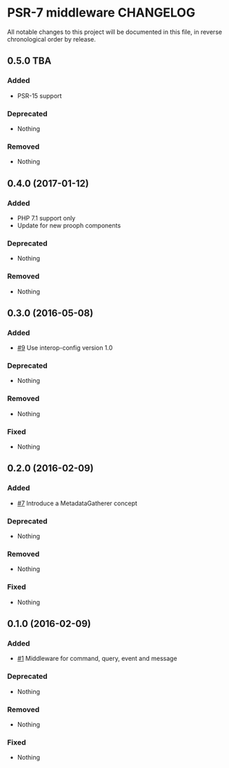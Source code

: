 # PSR-7 middleware CHANGELOG

All notable changes to this project will be documented in this file, in reverse chronological order by release.

## 0.5.0 TBA

### Added

* PSR-15 support

### Deprecated

* Nothing

### Removed

* Nothing

## 0.4.0 (2017-01-12)

### Added

* PHP 7.1 support only
* Update for new prooph components

### Deprecated

* Nothing

### Removed

* Nothing

## 0.3.0 (2016-05-08)

### Added

* [#9](https://github.com/prooph/psr7-middleware/pull/8) Use interop-config version 1.0

### Deprecated

* Nothing

### Removed

* Nothing

### Fixed

* Nothing

## 0.2.0 (2016-02-09)

### Added

* [#7](https://github.com/prooph/psr7-middleware/pull/7) Introduce a MetadataGatherer concept

### Deprecated

* Nothing

### Removed

* Nothing

### Fixed

* Nothing

## 0.1.0 (2016-02-09)

### Added

* [#1](https://github.com/prooph/psr7-middleware/pull/1) Middleware for command, query, event and message

### Deprecated

* Nothing

### Removed

* Nothing

### Fixed

* Nothing
